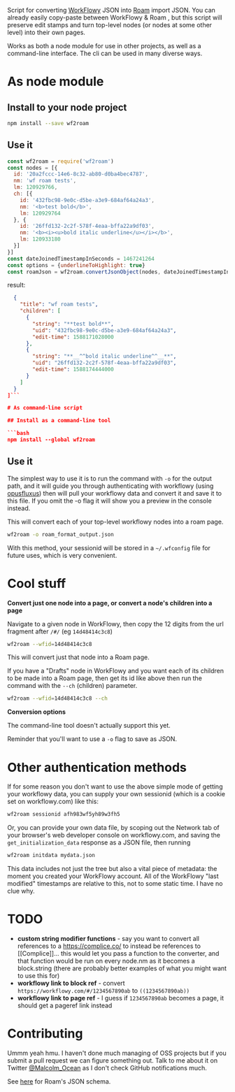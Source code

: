 Script for converting [WorkFlowy](https://workflowy.com) JSON into [Roam](https://roamresearch.com) import JSON. You can already easily copy-paste between WorkFlowy & Roam , but this script will preserve edit stamps and turn top-level nodes (or nodes at some other level) into their own pages.

Works as both a node module for use in other projects, as well as a command-line interface. The cli can be used in many diverse ways.

# As node module

## Install to your node project

```bash
npm install --save wf2roam
```

## Use it

```javascript
const wf2roam = require('wf2roam')
const nodes = [{
  id: '20a2fccc-14e6-8c32-ab80-d0ba4bec4787',
  nm: 'wf roam tests',
  lm: 120929766,
  ch: [{
    id: '432fbc98-9e0c-d5be-a3e9-684af64a24a3',
    nm: '<b>test bold</b>',
    lm: 120929764
  }, {
    id: '26ffd132-2c2f-578f-4eaa-bffa22a9df03',
    nm: '<b><i><u>bold italic underline</u></i></b>',
    lm: 120933180
  }]
}]
const dateJoinedTimestampInSeconds = 1467241264
const options = {underlineToHighlight: true}
const roamJson = wf2roam.convertJsonObject(nodes, dateJoinedTimestampInSeconds, options)
```

result:
```json [
  {
    "title": "wf roam tests",
    "children": [
      {
        "string": "**test bold**",
        "uid": "432fbc98-9e0c-d5be-a3e9-684af64a24a3",
        "edit-time": 1588171028000
      },
      {
        "string": "**__^^bold italic underline^^__**",
        "uid": "26ffd132-2c2f-578f-4eaa-bffa22a9df03",
        "edit-time": 1588174444000
      }
    ]
  }
]```

# As command-line script

## Install as a command-line tool

```bash
npm install --global wf2roam
```

## Use it

The simplest way to use it is to run the command with `-o` for the output path, and it will guide you through authenticating with workflowy (using [opusfluxus](https://github.com/malcolmocean/opusfluxus/)) then will pull your workflowy data and convert it and save it to this file. If you omit the -o flag it will show you a preview in the console instead.

This will convert each of your top-level workflowy nodes into a roam page.

```bash
wf2roam -o roam_format_output.json
```

With this method, your sessionid will be stored in a `~/.wfconfig` file for future uses, which is very convenient.

# Cool stuff

**Convert just one node into a page, or convert a node's children into a page**

Navigate to a given node in WorkFlowy, then copy the 12 digits from the url fragment after `/#/` (eg `14d48414c3c8`)

```bash
wf2roam --wfid=14d48414c3c8
```

This will convert just that node into a Roam page.

If you have a "Drafts" node in WorkFlowy and you want each of its children to be made into a Roam page, then get its id like above then run the command with the `--ch` (children) parameter.

```bash
wf2roam --wfid=14d48414c3c8 --ch
```

**Conversion options**

The command-line tool doesn't actually support this yet.

Reminder that you'll want to use a `-o` flag to save as JSON.

# Other authentication methods

If for some reason you don't want to use the above simple mode of getting your workflowy data, you can supply your own sessionid (which is a cookie set on workflowy.com) like this:

```bash
wf2roam sessionid afh983wf5yh89w3fh5
```

Or, you can provide your own data file, by scoping out the Network tab of your browser's web developer console on workflowy.com, and saving the `get_initialization_data` response as a JSON file, then running

```bash
wf2roam initdata mydata.json
```

This data includes not just the tree but also a vital piece of metadata: the moment you created your WorkFlowy account. All of the WorkFlowy "last modified" timestamps are relative to this, not to some static time. I have no clue why.

# TODO

- **custom string modifier functions** - say you want to convert all references to a https://complice.co/ to instead be references to [[Complice]]... this would let you pass a function to the converter, and that function would be run on every node.nm as it becomes a block.string (there are probably better examples of what you might want to use this for)
- **workflowy link to block ref** - convert `https://workflowy.com/#/1234567890ab` to `((1234567890ab))`
- **workflowy link to page ref** - I guess if `1234567890ab` becomes a page, it should get a pageref link instead

# Contributing

Ummm yeah hmu. I haven't done much managing of OSS projects but if you submit a pull request we can figure something out. Talk to me about it on Twitter [@Malcolm_Ocean](https://twitter.com/Malcolm_Ocean) as I don't check GitHub notifications much.

See [here](https://roamresearch.com/#/app/help/page/RxZF78p60) for Roam's JSON schema.
